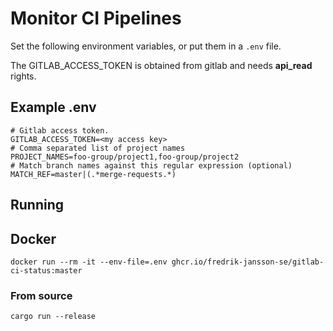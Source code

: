 # Monitor CI Pipelines
Set the following environment variables, or put them in a `.env` file.

The GITLAB_ACCESS_TOKEN is obtained from gitlab and needs **api_read** rights.

## Example .env
```shell
# Gitlab access token.
GITLAB_ACCESS_TOKEN=<my access key>
# Comma separated list of project names
PROJECT_NAMES=foo-group/project1,foo-group/project2
# Match branch names against this regular expression (optional)
MATCH_REF=master|(.*merge-requests.*)
```

## Running
## Docker
```shell
docker run --rm -it --env-file=.env ghcr.io/fredrik-jansson-se/gitlab-ci-status:master
```
### From source
```shell
cargo run --release
```
